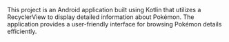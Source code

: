This project is an Android application built using Kotlin that utilizes a RecyclerView to display detailed information about Pokémon. The application provides a user-friendly interface for browsing Pokémon details efficiently.
